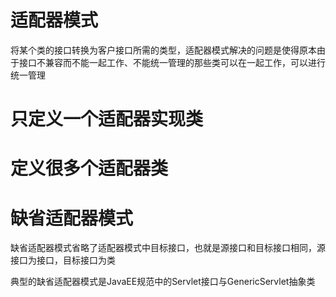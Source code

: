 # 适配器模式

将某个类的接口转换为客户接口所需的类型，适配器模式解决的问题是使得原本由于接口不兼容而不能一起工作、不能统一管理的那些类可以在一起工作，可以进行统一管理

# 只定义一个适配器实现类

# 定义很多个适配器类

# 缺省适配器模式

缺省适配器模式省略了适配器模式中目标接口，也就是源接口和目标接口相同，源接口为接口，目标接口为类

典型的缺省适配器模式是JavaEE规范中的Servlet接口与GenericServlet抽象类